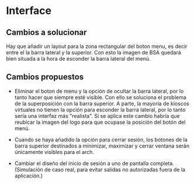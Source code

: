 # Interface

## Cambios a solucionar

Hay que añadir un layout para la zona rectangular del boton menu, es decir entre el la barra lateral y la superior. Con esto la imagen de BSA quedará bien situada a la hora de esconder la barra lateral del menú.

## Cambios propuestos

- Eliminar el boton de menu y la opción de ocultar la barra lateral, por lo tanto hacer que siempre esté visible. Con ello se soluciona el problema de la superposición con la barra superior. A parte, la mayoría de kioscos virtuales no tienen la opción para esconder la barra lateral, por lo tanto sería una interfaz más "realista".
Si se aplica este cambio habría que reubicar la imagen del logo para que ocupase la posición del botón del menú.

- Cuando se haya añadido la opción para cerrar sesión, los botones de la barra superior destinados a minimizar, maximizar y cerrar ventana serán únicamente visibles para el arch.

- Cambiar el diseño del inicio de sesión a uno de pantalla completa. (Simulación de caso real, para evitar salidas no autorizadas fuera de la aplicación.)
